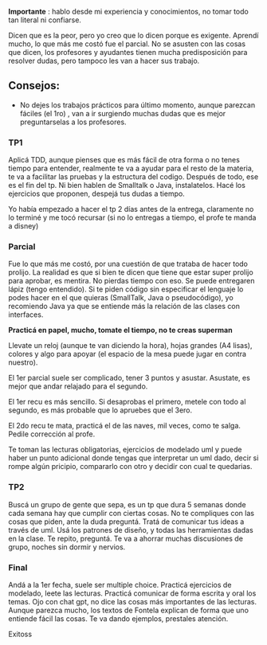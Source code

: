 **Importante** : hablo desde mi experiencia y conocimientos, no tomar todo tan literal ni confiarse. 


Dicen que es la peor, pero yo creo que lo dicen porque es exigente.
Aprendí mucho, lo que más me costó fue el parcial. No se asusten con las cosas que dicen, los profesores y ayudantes tienen mucha predisposición para resolver dudas, pero tampoco les van a hacer sus trabajo.


## Consejos:

- No dejes los trabajos prácticos para último momento, aunque parezcan fáciles (el 1ro) , van a ir surgiendo muchas dudas que es mejor preguntarselas a los profesores.

### TP1
Aplicá TDD, aunque pienses que es más fácil de otra forma o no tenes tiempo para entender, realmente te va a ayudar para el resto de la materia, te va a facilitar las pruebas y la estructura del codigo. Después de todo, ese es el fin del tp.
Ni bien hablen de Smalltalk o Java, instalatelos. Hacé los ejercicios que proponen, despejá tus dudas a tiempo.

Yo había empezado a hacer el tp 2 días antes de la entrega, claramente no lo terminé y me tocó recursar (si no lo entregas a tiempo, el profe te manda a disney)

### Parcial
Fue lo que más me costó, por una cuestión de que trataba de hacer todo prolijo. 
La realidad es que si bien te dicen que tiene que estar super prolijo para aprobar, es mentira. No pierdas tiempo con eso. 
Se puede entregaren lápiz (tengo entendido). Si te piden código sin especificar el lenguaje lo podes hacer en el que quieras (SmallTalk, Java o pseudocódigo), yo recomiendo Java ya que se entiende más la relación de las clases con interfaces.

**Practicá en papel, mucho, tomate el tiempo, no te creas superman**

Llevate un reloj (aunque te van diciendo la hora), hojas grandes (A4 lisas), colores y algo para apoyar (el espacio de la mesa puede jugar en contra nuestro).

El 1er parcial suele ser complicado, tener 3 puntos y asustar. Asustate, es mejor que andar relajado para el segundo.

El 1er recu es más sencillo. Si desaprobas el primero, metele con todo al segundo, es más probable que lo apruebes que el 3ero.

El 2do recu te mata, practicá el de las naves, mil veces, como te salga. Pedile corrección al profe.

Te toman las lecturas obligatorias, ejercicios de modelado uml y puede haber un punto adicional donde tengas que interpretar un uml dado, decir si rompe algún pricipio, compararlo con otro y decidir con cual te quedarias.

### TP2
Buscá un grupo de gente que sepa, es un tp que dura 5 semanas donde cada semana hay que cumplir con ciertas cosas. 
No te compliques con las cosas que piden, ante la duda preguntá. Tratá de comunicar tus ideas a través de uml. Usá los patrones de diseño, y todas las herramientas dadas en la clase.
Te repito, preguntá. Te va a ahorrar muchas discusiones de grupo, noches sin dormir y nervios. 

### Final
Andá a la 1er fecha, suele ser multiple choice. 
Practicá ejercicios de modelado, leete las lecturas. Practicá comunicar de forma escrita y oral los temas. 
Ojo con chat gpt, no dice las cosas más importantes de las lecturas.
Aunque parezca mucho, los textos de Fontela explican de forma que uno entiende fácil las cosas. Te va dando ejemplos, prestales atención.



Exitoss
